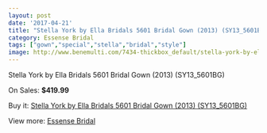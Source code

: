 ```yaml
---
layout: post
date: '2017-04-21'
title: "Stella York by Ella Bridals 5601 Bridal Gown (2013) (SY13_5601BG)"
category: Essense Bridal
tags: ["gown","special","stella","bridal","style"]
image: http://www.benemulti.com/7434-thickbox_default/stella-york-by-ella-bridals-5601-bridal-gown-2013-sy135601bg.jpg
---
```

Stella York by Ella Bridals 5601 Bridal Gown (2013) (SY13_5601BG)

On Sales: **$419.99**
<a href="https://www.benemulti.com/en/essense-bridal/2791-stella-york-by-ella-bridals-5601-bridal-gown-2013-sy135601bg.html"><amp-img layout="responsive" width="600" height="600" src="//www.benemulti.com/7434-thickbox_default/stella-york-by-ella-bridals-5601-bridal-gown-2013-sy135601bg.jpg" alt="Stella York by Ella Bridals 5601 Bridal Gown (2013) (SY13_5601BG) 0" /></a>
<a href="https://www.benemulti.com/en/essense-bridal/2791-stella-york-by-ella-bridals-5601-bridal-gown-2013-sy135601bg.html"><amp-img layout="responsive" width="600" height="600" src="//www.benemulti.com/7435-thickbox_default/stella-york-by-ella-bridals-5601-bridal-gown-2013-sy135601bg.jpg" alt="Stella York by Ella Bridals 5601 Bridal Gown (2013) (SY13_5601BG) 1" /></a>

Buy it: [Stella York by Ella Bridals 5601 Bridal Gown (2013) (SY13_5601BG)](https://www.benemulti.com/en/essense-bridal/2791-stella-york-by-ella-bridals-5601-bridal-gown-2013-sy135601bg.html "Stella York by Ella Bridals 5601 Bridal Gown (2013) (SY13_5601BG)")

View more: [Essense Bridal](https://www.benemulti.com/en/27-essense-bridal "Essense Bridal")